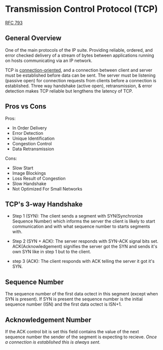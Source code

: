 Transmission Control Protocol (TCP)
===
[RFC 793](https://datatracker.ietf.org/doc/html/rfc793)

General Overview
---
One of the main protocols of the IP suite. Providing reliable, ordered, and error checked delivery of a stream of bytes between 
applications running on hosts communicating via an IP network.

TCP is [connection-oriented](https://en.wikipedia.org/wiki/Connection-oriented_communication), and a connection between client and 
server must be established before data can be sent. The server must be listening (passive open) for connection requests from clients
before a connection is established. Three way handshake (active open), retransmission, & error detection makes TCP reliable but lengthens
the latency of TCP.

Pros vs Cons
---
Pros:
* In Order Delivery
* Error Detection
* Unique Identification
* Congestion Control
* Data Retransmission

Cons:
* Slow Start
* Image Blockings
* Loss Result of Congestion
* Slow Handshake
* Not Optimized For Small Networks

TCP's 3-way Handshake
---
* Step 1 (SYN): The client sends a segment with SYN(Synchronize Sequence Number) which informs the server the client is likely to start communication and with 
what sequence number to starts segments with.

* Step 2 (SYN + ACK): The server responds with SYN-ACK signal bits set. ACK(Acknowledgement) signifies the server got the SYN and sends it's own SYN like in step 1
but to the client.

* step 3 (ACK): The client responds with ACK telling the server it got it's SYN.

Sequence Number
---
The sequence number of the first data octect in this segment (except when SYN is present). If SYN is present the sequence number is the initial sequence number (ISN) and the first data octect is ISN+1.

Acknowledgement Number
---
If the ACK control bit is set this field contains the value of the next sequence number the sender of the segment is expecting to recieve. *Once a connection is established this is always sent.*


